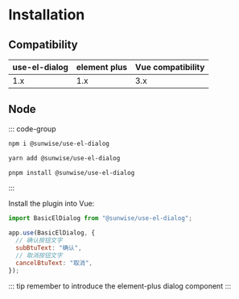 # Installation

## Compatibility

| use-el-dialog | element plus | Vue compatibility |
| ------------- | ------------ | ----------------- |
| 1.x           | 1.x          | 3.x               |

## Node

::: code-group

```bash [npm]
npm i @sunwise/use-el-dialog
```

```bash [yarn]
yarn add @sunwise/use-el-dialog
```

```bash [pnpm]
pnpm install @sunwise/use-el-dialog
```

:::

Install the plugin into Vue:

```javascript
import BasicElDialog from "@sunwise/use-el-dialog";

app.use(BasicElDialog, {
  // 确认按钮文字
  subBtuText: "确认",
  // 取消按钮文字
  cancelBtuText: "取消",
});
```

::: tip
remember to introduce the element-plus dialog component
:::
